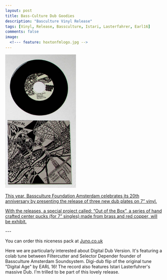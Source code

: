 ```yaml
---
layout: post
title: Bass-Culture Dub Goodies
description: "Basculture Vinyl Release"
tags: [Vinyl, Release, Bassculture, Istari, Lasterfahrer, Earl16]
comments: false
image:
  <!--- feature: hoxtonfmlogo.jpg -->
---
```


<a style="display: inline;" href="http://sozialistischer-plattenbau.org/catalog/product_info.php?cPath&products_id=1765" target="_blank"><img src="/images/bc7003foto.jpg" style="display: inline; margin-left: auto; margin-right: auto; width: 45%;">

<p style="display: inline;">This year, Bassculture Foundation Amsterdam celebrates its 20th anniversary by presenting the release of three new dub plates on 7” vinyl. 

With the releases, a special project called: “Out of the Box”, a series of hand crafted center pucks (for 7” singles) made from brass and red copper, will be exhibit. 
</p></a>
---

You can order this niceness pack at <a href="http://www.juno.co.uk/products/istari-lasterfahrer-selektor-depender-filtercutter-digital-dub/593174-01/" target="_blank">Juno.co.uk</a>

Here we are particularly interested about Digital Dub Version. It's featuring a colab tune between Filtercutter and Selector Depender founder of Bassculture Amsterdam Soundsystem. Digi-dub flip of the original tune "Digital Age" by EARL 16! The record also features Istari Lasterfuhrer's massive Dub. I'm trilled to be part of this lovely release.


<!---

<div markdown="0"><a href="https://www.facebook.com/BasscultureFoundation/" target="_blank" class="btn btn-info">BassCulture</a></div>   --->
